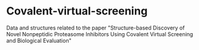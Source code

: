 # Covalent-virtual-screening
Data and structures related to the paper "Structure-based Discovery of Novel Nonpeptidic Proteasome Inhibitors Using Covalent Virtual Screening and Biological Evaluation"
